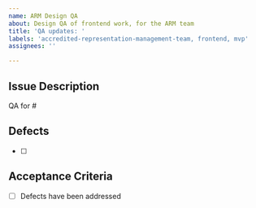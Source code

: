 ```yaml
---
name: ARM Design QA
about: Design QA of frontend work, for the ARM team
title: 'QA updates: '
labels: 'accredited-representation-management-team, frontend, mvp'
assignees: ''

---
```


## Issue Description
QA for #

## Defects
- [ ] 


## Acceptance Criteria
- [ ] Defects have been addressed
